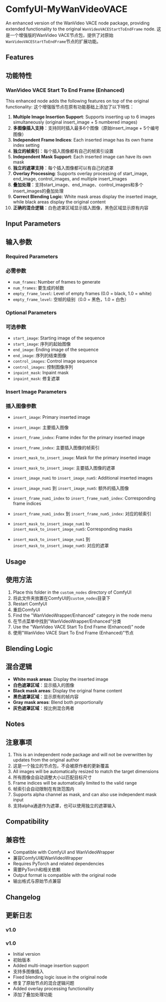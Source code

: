 # ComfyUI-MyWanVideoVACE

An enhanced version of the WanVideo VACE node package, providing extended functionality to the original `WanVideoVACEStartToEndFrame` node.
这是一个增强版的WanVideo VACE节点包，提供了对原始`WanVideoVACEStartToEndFrame`节点的扩展功能。

## Features
## 功能特性

### WanVideo VACE Start To End Frame (Enhanced)

This enhanced node adds the following features on top of the original functionality:
这个增强版节点在原有功能基础上添加了以下特性：

1. **Multiple Image Insertion Support**: Supports inserting up to 6 images simultaneously (original insert_image + 5 numbered images)
1. **多图像插入支持**：支持同时插入最多6个图像（原始insert_image + 5个编号图像）
2. **Independent Frame Indices**: Each inserted image has its own frame index setting
2. **独立的帧索引**：每个插入图像都有自己的帧索引设置
3. **Independent Mask Support**: Each inserted image can have its own mask
3. **独立的遮罩支持**：每个插入图像都可以有自己的遮罩
4. **Overlay Processing**: Supports overlay processing of start_image, end_image, control_images, and multiple insert_images
4. **叠加处理**：支持start_image、end_image、control_images和多个insert_images的叠加处理
5. **Correct Blending Logic**: White mask areas display the inserted image, while black areas display the original content
5. **正确的混合逻辑**：白色遮罩区域显示插入图像，黑色区域显示原有内容

## Input Parameters
## 输入参数

### Required Parameters
### 必需参数
- `num_frames`: Number of frames to generate
- `num_frames`: 要生成的帧数
- `empty_frame_level`: Level of empty frames (0.0 = black, 1.0 = white)
- `empty_frame_level`: 空帧的级别（0.0 = 黑色，1.0 = 白色）

### Optional Parameters
### 可选参数
- `start_image`: Starting image of the sequence
- `start_image`: 序列的起始图像
- `end_image`: Ending image of the sequence
- `end_image`: 序列的结束图像
- `control_images`: Control image sequence
- `control_images`: 控制图像序列
- `inpaint_mask`: Inpaint mask
- `inpaint_mask`: 修复遮罩

### Insert Image Parameters
### 插入图像参数
- `insert_image`: Primary inserted image
- `insert_image`: 主要插入图像
- `insert_frame_index`: Frame index for the primary inserted image
- `insert_frame_index`: 主要插入图像的帧索引
- `insert_mask_to_insert_image`: Mask for the primary inserted image
- `insert_mask_to_insert_image`: 主要插入图像的遮罩

- `insert_image_num1` to `insert_image_num5`: Additional inserted images
- `insert_image_num1` 到 `insert_image_num5`: 额外的插入图像
- `insert_frame_num1_index` to `insert_frame_num5_index`: Corresponding frame indices
- `insert_frame_num1_index` 到 `insert_frame_num5_index`: 对应的帧索引
- `insert_mask_to_insert_image_num1` to `insert_mask_to_insert_image_num5`: Corresponding masks
- `insert_mask_to_insert_image_num1` 到 `insert_mask_to_insert_image_num5`: 对应的遮罩

## Usage
## 使用方法

1. Place this folder in the `custom_nodes` directory of ComfyUI
1. 将此文件夹放置在ComfyUI的`custom_nodes`目录下
2. Restart ComfyUI
2. 重启ComfyUI
3. Find the "WanVideoWrapper/Enhanced" category in the node menu
3. 在节点菜单中找到"WanVideoWrapper/Enhanced"分类
4. Use the "WanVideo VACE Start To End Frame (Enhanced)" node
4. 使用"WanVideo VACE Start To End Frame (Enhanced)"节点

## Blending Logic
## 混合逻辑

- **White mask areas**: Display the inserted image
- **白色遮罩区域**：显示插入的图像
- **Black mask areas**: Display the original frame content
- **黑色遮罩区域**：显示原有的帧内容
- **Gray mask areas**: Blend both proportionally
- **灰色遮罩区域**：按比例混合两者

## Notes
## 注意事项

1. This is an independent node package and will not be overwritten by updates from the original author
1. 这是一个独立的节点包，不会被原作者的更新覆盖
2. All images will be automatically resized to match the target dimensions
2. 所有图像会自动调整大小以匹配目标尺寸
3. Frame indices will be automatically limited to the valid range
3. 帧索引会自动限制在有效范围内
4. Supports alpha channel as mask, and can also use independent mask input
4. 支持alpha通道作为遮罩，也可以使用独立的遮罩输入

## Compatibility
## 兼容性

- Compatible with ComfyUI and WanVideoWrapper
- 兼容ComfyUI和WanVideoWrapper
- Requires PyTorch and related dependencies
- 需要PyTorch和相关依赖
- Output format is compatible with the original node
- 输出格式与原始节点兼容

## Changelog
## 更新日志

### v1.0
### v1.0
- Initial version
- 初始版本
- Added multi-image insertion support
- 支持多图像插入
- Fixed blending logic issue in the original node
- 修复了原始节点的混合逻辑问题
- Added overlay processing functionality
- 添加了叠加处理功能 